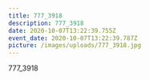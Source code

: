 ```yaml
---
title: 777_3918
description: 777_3918
date: 2020-10-07T13:22:39.755Z
event_date: 2020-10-07T13:22:39.787Z
picture: /images/uploads/777_3918.jpg
---
```

777_3918